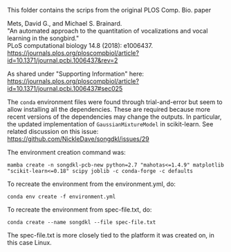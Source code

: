 This folder contains the scrips from the original PLOS Comp. Bio. paper

Mets, David G., and Michael S. Brainard.  
"An automated approach to the quantitation of vocalizations and vocal learning in the songbird."  
PLoS computational biology 14.8 (2018): e1006437.  
<https://journals.plos.org/ploscompbiol/article?id=10.1371/journal.pcbi.1006437&rev=2>

As shared under "Supporting Information" here:
https://journals.plos.org/ploscompbiol/article?id=10.1371/journal.pcbi.1006437#sec025  

The `conda` environment files 
were found through trial-and-error 
but seem to allow installing all the dependencies.
These are required because more recent versions of the 
dependencies may change the outputs.
In particular, the updated implementation of 
`GaussianMixtureModel` in scikit-learn.
See related discussion on this issue:
<https://github.com/NickleDave/songdkl/issues/29>

The environment creation command was:
```console
mamba create -n songdkl-pcb-new python=2.7 "mahotas<=1.4.9" matplotlib "scikit-learn<=0.18" scipy joblib -c conda-forge -c defaults
```

To recreate the environment from the environment.yml, do:
```console
conda env create -f environment.yml
```

To recreate the environment from spec-file.txt, do:
```console
conda create --name songdkl --file spec-file.txt
```

The spec-file.txt is more closely tied to the platform it was created on, in this case Linux.
